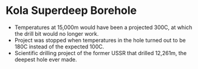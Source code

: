 Kola Superdeep Borehole
=======================

* Temperatures at 15,000m would have been a projected 300C, at which the drill bit would no longer work.
* Project was stopped when temperatures in the hole turned out to be 180C instead of the expected 100C.
* Scientific drilling project of the former USSR that drilled 12,261m, the deepest hole ever made.


